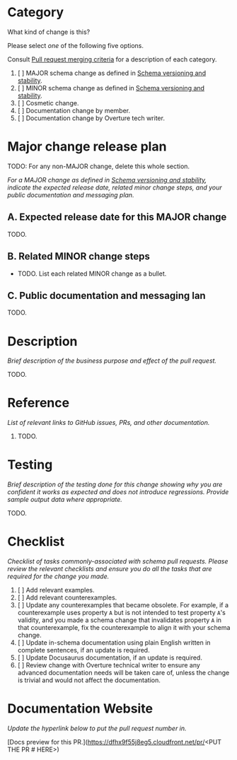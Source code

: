 # Category

What kind of change is this?

Please select *one* of the following five options.

Consult [Pull request merging criteria](https://github.com/OvertureMaps/schema-wg#Pull-request-merging-criteria) for a description of each category.

1. [ ] MAJOR schema change as defined in [Schema versioning and stability](https://lf-overturemaps.atlassian.net/wiki/x/GgDa).
2. [ ] MINOR schema change as defined in [Schema versioning and stability](https://lf-overturemaps.atlassian.net/wiki/x/GgDa).
3. [ ] Cosmetic change.
4. [ ] Documentation change by member.
5. [ ] Documentation change by Overture tech writer.

# Major change release plan

TODO: For any non-MAJOR change, delete this whole section.

*For a MAJOR change as defined in [Schema versioning and stability](https://lf-overturemaps.atlassian.net/wiki/x/GgDa),
indicate the expected release date, related minor change steps, and your
public documentation and messaging plan.*

## A. Expected release date for this MAJOR change

TODO.

## B. Related MINOR change steps

- TODO. List each related MINOR change as a bullet.

## C. Public documentation and messaging lan

TODO.

# Description

*Brief description of the business purpose and effect of the pull request.*

TODO.

# Reference

*List of relevant links to GitHub issues, PRs, and other documentation.*

1. TODO.

# Testing

*Brief description of the testing done for this change showing why you are confident it works as expected and does not introduce regressions. Provide sample output data where appropriate.* 

TODO.

# Checklist

*Checklist of tasks commonly-associated with schema pull requests. Please review the relevant checklists and ensure you do all the tasks that are required for the change you made.*

1. [ ] Add relevant examples.
2. [ ] Add relevant counterexamples.
3. [ ] Update any counterexamples that became obsolete. For example, if a counterexample uses property `A` but is not intended to test property `A`'s validity, and you made a schema change that invalidates property `A` in that counterexample, fix the counterexample to align it with your schema change.  
4. [ ] Update in-schema documentation using plain English written in complete sentences, if an update is required.
5. [ ] Update Docusaurus documentation, if an update is required.
6. [ ] Review change with Overture technical writer to ensure any advanced documentation needs will be taken care of, unless the change is trivial and would not affect the documentation.

# Documentation Website

*Update the hyperlink below to put the pull request number in.*

[Docs preview for this PR.](https://dfhx9f55j8eg5.cloudfront.net/pr/<PUT THE PR # HERE>)

